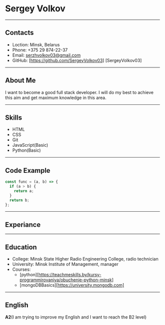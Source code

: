# **Sergey Volkov**
*****
## **Contacts**
* Loction: Minsk, Belarus
* Phone: +375 29 874-22-37
* Email: serzhvolkov03@gmail.com
* GitHub: [https://github.com/SergeyVolkov03] [SergeyVolkov03]
*****
## **About Me**
I want to become a good full stack developer.
I will do my best to achieve this aim and get maximum knowledge in this area.
*****
## **Skills**
* HTML
* CSS
* Git
* JavaScript(Basic)
* Python(Basic)
*****
## **Code Example**
```javascript
const func = (a, b) => {
  if (a > b) {
    return a;
  }
  return b;
};
```
*****
## **Experiance**
*****
## **Education**
* College: Minsk State Higher Radio Engineering College, radio technician
* University: Minsk Institute of Management, manager
* Courses:
    + [python][https://teachmeskills.by/kursy-programmirovaniya/obuchenie-python-minsk]
    + [mongoDBBasics][https://university.mongodb.com]
*****
## **English**
**A2**(I am trying to improve my English and I want to reach the B2 level)